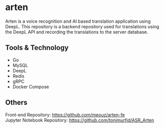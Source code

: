 # arten
Arten is a voice recognition and AI based translation application using DeepL. This repository is a backend repository used for translations using the DeepL API and recording the translations to the server database.  

## Tools & Technology
- Go
- MySQL
- DeepL
- Redis
- gRPC
- Docker Compose

## Others
Front-end Repository: https://github.com/meouz/arten-fe  
Jupyter Notebook Repository: https://github.com/tonimurfid/ASR_Arten  
